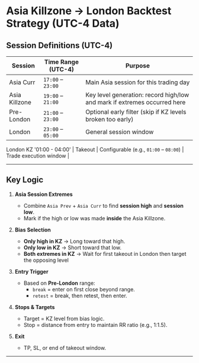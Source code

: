 # Asia Killzone → London Backtest Strategy (UTC-4 Data)

## Session Definitions (UTC-4)
| Session       | Time Range (UTC-4) | Purpose |
|---------------|-------------------|---------|
| Asia Curr     | `17:00` – `23:00` | Main Asia session for this trading day |
| Asia Killzone | `19:00` – `21:00` | Key level generation: record high/low and mark if extremes occurred here |
| Pre-London    | `21:00` – `23:00` | Optional early filter (skip if KZ levels broken too early) |
| London        | `23:00` – `05:00` | General session window |
London KZ '01:00 - 04:00'
| Takeout       | Configurable (e.g., `01:00` – `08:00`) | Trade execution window |

---

## Key Logic

1. **Asia Session Extremes**  
   - Combine `Asia Prev` + `Asia Curr` to find **session high** and **session low**.
   - Mark if the high or low was made **inside** the Asia Killzone.

2. **Bias Selection**  
   - **Only high in KZ** → Long toward that high.  
   - **Only low in KZ** → Short toward that low.  
   - **Both extremes in KZ** → Wait for first takeout in London then target the opposing level

3. **Entry Trigger**  
   - Based on **Pre-London** range:
     - `break` = enter on first close beyond range.
     - `retest` = break, then retest, then enter.

4. **Stops & Targets**  
   - Target = KZ level from bias logic.
   - Stop = distance from entry to maintain RR ratio (e.g., 1:1.5).

5. **Exit**  
   - TP, SL, or end of takeout window.

---
